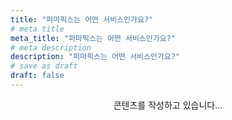 ```yaml
---
title: "퍼마픽스는 어떤 서비스인가요?"
# meta title
meta_title: "퍼마픽스는 어떤 서비스인가요?"
# meta description
description: "퍼마픽스는 어떤 서비스인가요?"
# save as draft
draft: false
---
```


<center>콘텐츠를 작성하고 있습니다...</center>
